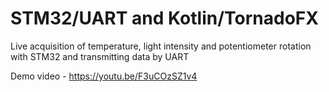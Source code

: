# STM32/UART and Kotlin/TornadoFX
Live acquisition of temperature, light intensity and potentiometer rotation with STM32 and transmitting data by UART

Demo video - https://youtu.be/F3uCOzSZ1v4
